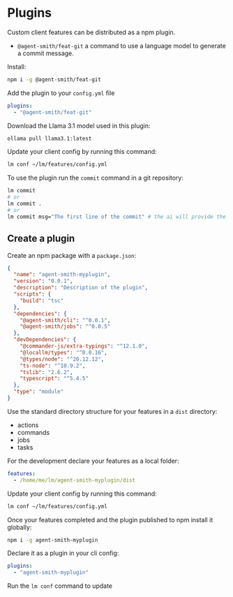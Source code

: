 # Plugins

Custom client features can be distributed as a npm plugin.

- `@agent-smith/feat-git` a command to use a language model to generate a commit message.

Install:

```bash
npm i -g @agent-smith/feat-git
```

Add the plugin to your `config.yml` file

```yml
plugins:
  - "@agent-smith/feat-git"
```

Download the Llama 3.1 model used in this plugin:

```bash
ollama pull llama3.1:latest
```

Update your client config by running this command:

```bash
lm conf ~/lm/features/config.yml
```

To use the plugin run the `commit` command in a git repository:

```bash
lm commit
# or
lm commit .
# or
lm commit msg="The first line of the commit" # the ai will provide the details
```

## Create a plugin

Create an npm package with a `package.json`:

```json
{
  "name": "agent-smith-myplugin",
  "version": "0.0.1",
  "description": "Description of the plugin",
  "scripts": {
    "build": "tsc"
  },
  "dependencies": {
    "@agent-smith/cli": "^0.0.1",
    "@agent-smith/jobs": "^0.0.5"
  },
  "devDependencies": {
    "@commander-js/extra-typings": "^12.1.0",
    "@locallm/types": "^0.0.16",
    "@types/node": "^20.12.12",
    "ts-node": "^10.9.2",
    "tslib": "2.6.2",
    "typescript": "^5.4.5"
  },
  "type": "module"
}
```

Use the standard directory structure for your features in a `dist` directory:

- actions
- commands
- jobs
- tasks

For the development declare your features as a local folder:

```yml
features:
  - /home/me/lm/agent-smith-myplugin/dist
```

Update your client config by running this command:

```bash
lm conf ~/lm/features/config.yml
```

Once your features completed and the plugin published to npm install it
globally:

```bash
npm i -g agent-smith-myplugin
```

Declare it as a plugin in your cli config:


```yml
plugins:
  - "agent-smith-myplugin"
```

Run the `lm conf` command to update
